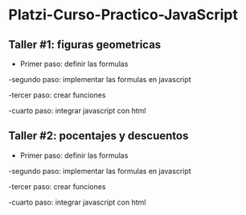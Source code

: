 # Platzi-Curso-Practico-JavaScript


## Taller #1: figuras geometricas  

- Primer paso: definir las formulas 

-segundo paso: implementar las formulas en javascript

-tercer paso: crear funciones 

-cuarto paso: integrar javascript con html

## Taller #2: pocentajes y descuentos 

- Primer paso: definir las formulas 

-segundo paso: implementar las formulas en javascript

-tercer paso: crear funciones 

-cuarto paso: integrar javascript con html